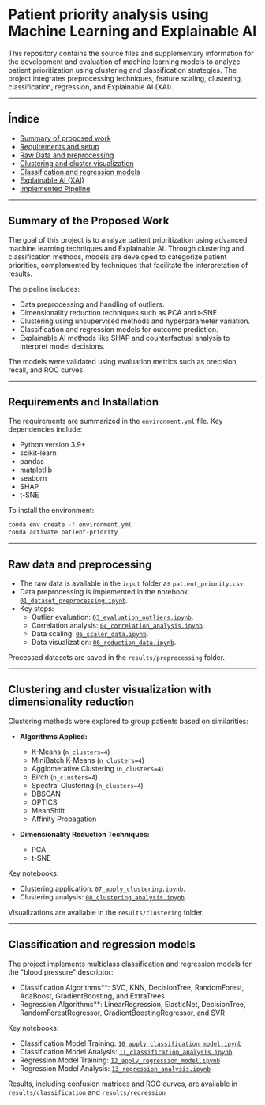 # Patient priority analysis using Machine Learning and Explainable AI

This repository contains the source files and supplementary information for the development and evaluation of machine learning models to analyze patient prioritization using clustering and classification strategies. The project integrates preprocessing techniques, feature scaling, clustering, classification, regression, and Explainable AI (XAI).

---

## Índice

- [Summary of proposed work](#summary)
- [Requirements and setup](#requirements)
- [Raw Data and preprocessing](#data)
- [Clustering and cluster visualization](#clustering)
- [Classification and regression models](#models)
- [Explainable AI (XAI)](#xai)
- [Implemented Pipeline](#pipeline)

---

<a name="summary"></a>

## Summary of the Proposed Work

The goal of this project is to analyze patient prioritization using advanced machine learning techniques and Explainable AI. Through clustering and classification methods, models are developed to categorize patient priorities, complemented by techniques that facilitate the interpretation of results.

The pipeline includes:  
- Data preprocessing and handling of outliers.  
- Dimensionality reduction techniques such as PCA and t-SNE.  
- Clustering using unsupervised methods and hyperparameter variation.  
- Classification and regression models for outcome prediction.  
- Explainable AI methods like SHAP and counterfactual analysis to interpret model decisions.  

The models were validated using evaluation metrics such as precision, recall, and ROC curves.  

---

<a name="requirements"></a>

## Requirements and Installation

The requirements are summarized in the `environment.yml` file. Key dependencies include:

- Python version 3.9+  
- scikit-learn  
- pandas  
- matplotlib  
- seaborn  
- SHAP  
- t-SNE  

To install the environment:

```bash
conda env create -f environment.yml
conda activate patient-priority

```

---

<a name="data"></a>

## Raw data and preprocessing

- The raw data is available in the `input` folder as `patient_priority.csv`.  
- Data preprocessing is implemented in the notebook [`01_dataset_preprocessing.ipynb`](notebook/01_dataset_preprocessing.ipynb).  
- Key steps:
  - Outlier evaluation: [`03_evaluation_outliers.ipynb`](notebook/03_evaluation_outliers.ipynb).  
  - Correlation analysis: [`04_correlation_analysis.ipynb`](notebook/04_correlation_analysis.ipynb).  
  - Data scaling: [`05_scaler_data.ipynb`](notebook/05_scaler_data.ipynb).  
  - Data visualization: [`06_reduction_data.ipynb`](notebook/06_reduction_data.ipynb).  

Processed datasets are saved in the `results/preprocessing` folder.

---

<a name="clustering"></a>

## Clustering and cluster visualization with dimensionality reduction

Clustering methods were explored to group patients based on similarities:  
- **Algorithms Applied:**  
  - K-Means (`n_clusters=4`)  
  - MiniBatch K-Means (`n_clusters=4`)  
  - Agglomerative Clustering (`n_clusters=4`)  
  - Birch (`n_clusters=4`)  
  - Spectral Clustering (`n_clusters=4`)  
  - DBSCAN  
  - OPTICS  
  - MeanShift  
  - Affinity Propagation  

- **Dimensionality Reduction Techniques:**  
  - PCA  
  - t-SNE  

Key notebooks:  
- Clustering application: [`07_apply_clustering.ipynb`](notebook/07_apply_clustering.ipynb).  
- Clustering analysis: [`08_clustering_analysis.ipynb`](notebook/08_clustering_analysis.ipynb).  

Visualizations are available in the `results/clustering` folder.

---

<a name="models"></a>

## Classification and regression models

The project implements multiclass classification and regression models for the "blood pressure" descriptor:  
- Classification Algorithms**: SVC, KNN, DecisionTree, RandomForest, AdaBoost, GradientBoosting, and ExtraTrees  
- Regression Algorithms**: LinearRegression, ElasticNet, DecisionTree, RandomForestRegressor, GradientBoostingRegressor, and SVR  

Key notebooks:  
- Classification Model Training: [`10_apply_classification_model.ipynb`](notebook/10_apply_classification_model.ipynb)  
- Classification Model Analysis: [`11_classification_analysis.ipynb`](notebook/11_classification_analysis.ipynb)  
- Regression Model Training: [`12_apply_regression_model.ipynb`](notebook/12_apply_regression_model.ipynb)  
- Regression Model Analysis: [`13_regression_analysis.ipynb`](notebook/13_regression_analysis.ipynb)  

Results, including confusion matrices and ROC curves, are available in `results/classification` and `results/regression`  

